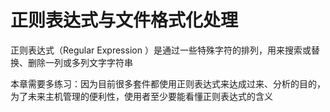 # 正则表达式与文件格式化处理
正则表达式（Regular Expression ）是通过一些特殊字符的排列，用来搜索或替换、删除一列或多列文字字符串

本章需要多练习：因为目前很多套件都使用正则表达式来达成过来、分析的目的，为了未来主机管理的便利性，使用者至少要能看懂正则表达式的含义
